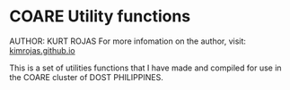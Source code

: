 # COARE Utility functions

AUTHOR: KURT ROJAS
For more infomation on the author, visit: [kimrojas.github.io](https://kimrojas.github.io)

This is a set of utilities functions that I have made and compiled for use in the COARE cluster of DOST PHILIPPINES. 

